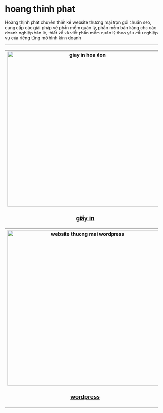 # hoang thinh phat
Hoàng thịnh phát chuyên thiết kế website thương mại trọn gói chuẩn seo, cung cấp các giải pháp về phần mềm quản lý, phần mềm bán hàng cho các doanh nghiệp bán lẻ, thiết kế và viết phần mềm quản lý theo yêu cầu nghiệp vụ của riêng từng mô hình kinh doanh

<hr>

<table style="width:100%">
<tr>
<th><img src="https://thuongmaitructuyenbrvt.imfast.io/anhthuongmai/anhhoangthinhphat/giayinhoadon.jpg" width="512px" alt="giay in hoa don"><br><h3><a href="https://thuongmaitructuyenbrvt.github.io/hoangthinhphat/giay-in-hoa-don.html" target="_blank" title="giấy in hóa đơn">giấy in</a></h3></th>
<th><img src="https://thuongmaitructuyenbrvt.imfast.io/anhthuongmai/anhhoangthinhphat/phanmemvinpos.jpg" width="512px" alt="phan mem ban hang"><br><h3><a href="#" target="_blank" title="phần mềm bán hàng">bán hàng</a></h3></th>
</tr>
<tr>
<th><img src="https://thuongmaitructuyenbrvt.imfast.io/anhthuongmai/anhhoangthinhphat/hoangthinhphatbanggia.jpg" width="512px" alt="website thuong mai wordpress"><br><h3><a href="#" target="_blank" title="website thương mại wordpress">wordpress</a></h3></th>
</tr>
</table>
